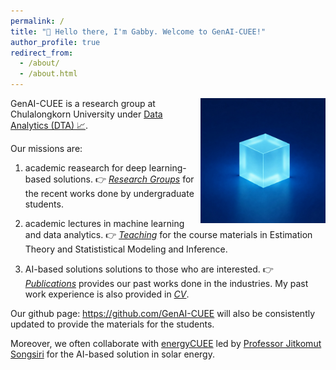 ```yaml
---
permalink: /
title: "👋 Hello there, I'm Gabby. Welcome to GenAI-CUEE!"
author_profile: true
redirect_from: 
  - /about/
  - /about.html
---
```

 
<img align="right" src="/images/profile-genai.png" alt="logo" width="200"/>

GenAI-CUEE is a research group at Chulalongkorn University under [Data Analytics (DTA) 📈](https://ee.eng.chula.ac.th/data-analytics-dta/). 


Our missions are: 

1. academic reasearch for deep learning-based solutions. 
  👉 [*Research Groups*](https://genai.cuee.io/portfolio) for the recent works done by undergraduate students.  

2. academic lectures in machine learning and data analytics. 
  👉 [*Teaching*](https://genai.cuee.io/teaching) for the course materials in Estimation Theory and Statististical Modeling and Inference. 

3. AI-based solutions solutions to those who are interested. 
  👉 [*Publications*](https://genai.cuee.io/Publications) provides our past works done in the industries. My past work experience is also provided in [*CV*](https://genai.cuee.io/CV).  

Our github page: https://github.com/GenAI-CUEE will also be consistently updated to provide the materials for the students.   

Moreover, we often collaborate with [energyCUEE](https://github.com/energyCUEE) led by [Professor Jitkomut Songsiri](http://jitkomut.eng.chula.ac.th/) for the AI-based solution in solar energy.

 
